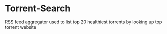 Torrent-Search
==============

RSS feed aggregator used to list top 20 healthiest torrents by looking up top torrent website
